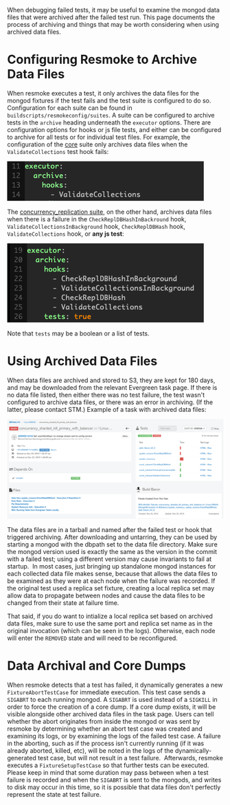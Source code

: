 When debugging failed tests, it may be useful to examine the mongod data files that were archived after the failed test run. This page documents the process of archiving and things that may be worth considering when using archived data files.

# Configuring Resmoke to Archive Data Files
When resmoke executes a test, it only archives the data files for the mongod fixtures if the test fails and the test suite is configured to do so. Configuration for each suite can be found in `buildscripts/resmokeconfig/suites`. A suite can be configured to archive tests in the `archive` heading underneath the `executor` options. There are configuration options for hooks or js file tests, and either can be configured to archive for all tests or for individual test files. For example, the configuration of the [core](https://github.com/mongodb/mongo/blob/master/buildscripts/resmokeconfig/suites/core.yml) suite only archives data files when the `ValidateCollections` test hook fails: 

![core_archive_configuration](images/core_archive_configuration.png)

The [concurrency_replication suite](https://github.com/mongodb/mongo/blob/master/buildscripts/resmokeconfig/suites/concurrency_replication.yml), on the other hand, archives data files when there is a failure in the `CheckReplDBHashInBackround` hook, `ValidateCollectionsInBackground` hook, `CheckReplDBHash` hook, `ValidateCollections` hook, or **any js test**:

![concurrency_replication_archive_configuration](images/concurrency_replication_archive_configuration.png)

Note that `tests` may be a boolean or a list of tests.

# Using Archived Data Files
When data files are archived and stored to S3, they are kept for 180 days, and may be downloaded from the relevant Evergreen task page. If there is no data file listed, then either there was no test failure, the test wasn't configured to archive data files, or there was an error in archiving. (If the latter, please contact STM.) Example of a task with archived data files:

![archived_task_page](images/archived_task_page.png)

The data files are in a tarball and named after the failed test or hook that triggered archiving. After downloading and untarring, they can be used by starting a mongod with the dbpath set to the data file directory. Make sure the mongod version used is exactly the same as the version in the commit with a failed test; using a different version may cause invariants to fail at startup.  In most cases, just bringing up standalone mongod instances for each collected data file makes sense, because that allows the data files to be examined as they were at each node when the failure was recorded. If the original test used a replica set fixture, creating a local replica set may allow data to propagate between nodes and cause the data files to be changed from their state at failure time.

That said, if you do want to intialize a local replica set based on archived data files, make sure to use the same port and replica set name as in the original invocation (which can be seen in the logs). Otherwise, each node will enter the `REMOVED` state and will need to be reconfigured.

# Data Archival and Core Dumps
When resmoke detects that a test has failed, it dynamically generates a new `FixtureAbortTestCase` for immediate execution. This test case sends a `SIGABRT` to each running mongod. A `SIGABRT` is used instead of a `SIGKILL` in order to force the creation of a core dump. If a core dump exists, it will be visible alongside other archived data files in the task page. Users can tell whether the abort originates from inside the mongod or was sent by resmoke by determining whether an abort test case was created and examining its logs, or by examining the logs of the failed test case. A failure in the aborting, such as if the process isn't currently running (if it was already aborted, killed, etc), will be noted in the logs of the dynamically-generated test case, but will not result in a test failure.  Afterwards, resmoke executes a `FixtureSetupTestCase` so that further tests can be executed. Please keep in mind that some duration may pass between when a test failure is recorded and when the `SIGABRT` is sent to the mongods, and writes to disk may occur in this time, so it is possible that data files don't perfectly represent the state at test failure.


